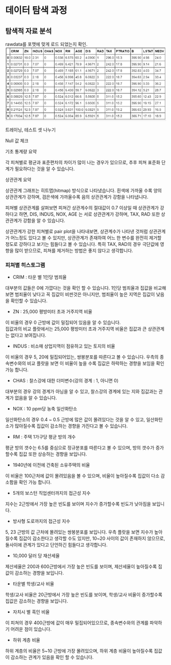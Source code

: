 # 데이터 탐색 과정

## 탐색적 자료 분석

rawdata를 포맷에 맞게 로드 되었는지 확인. <br />
![figure01](/pictures/eda01.JPG)


트레이닝, 테스트 셋 나누기 <br />

Null 값 체크 <br />

기초 통계량 요약 <br />

각 피쳐별로 평균과 표준편차의 차이가 많이 나는 경우가 있으므로, 추후 피쳐 표준화 단계가 필요하다는 것을 알 수 있습니다. 

상관관계 요약 <br />

상관관계 그래프는 히트맵(hitmap) 방식으로 나타냈습니다.
흰색에 가까울 수록 양의 상관관계가 강하며, 
검은색에 가까울수록 음의 상관관계가 강함을 나타냅니다. 

피쳐별 상관관계를 살펴보면 피쳐간 상관계수의 절대값이 0.7 이상일 때 상관관계가 강하다고 하면, 
DIS, INDUS, NOX, AGE 는 서로 상관관계가 강하며, 
TAX, RAD 또한 상관관계가 강함을 알 수 있습니다. 
<br />


상관관계가 강한 피쳐별로 pair plot을 나타내보면,
상관계수가 나타낸 것처럼 상관관계가 어느정도 있다고 볼 수 있지만,
상관관계가 존재하여 어느 한 변수를 완전히 제거할 정도로 강하다고 보기는 힘들다고 볼 수 있습니다. 
특히 TAX, RAD의 경우 극단값에 영향을 많이 받으므로, 피쳐를 제거하는 방법은 좋지 않다고 생각합니다. 
<br />

### 피쳐별 히스토그램

* CRIM : 타운 별 1인당 범죄율

대부분의 값들은 0에 가깝다는 것을 확인 할 수 있습니다. 
1인당 범죄율과 집값을 비교해보면 범죄율이 낮다고 꼭 집값이 비싼것은 아니지만, 
범죄율이 높은 지역은 집값이 낮음을 확인할 수 있습니다.


* ZN : 25,000 평방미터 초과 거주지역 비율

이 비율의 경우 0 근방에 값이 밀집되어 있음을 알 수 있습니다.  
집값과의 비교 플랏에서는 25,000 평방미터 초과 거주지역 비율은 집값과 큰 상관관계는 없다고 보여집니다.


* INDUS : 비소매 상업지역이 점유하고 있는 토지의 비율 

이 비율의 경우 5, 20에 밀집되어있는, 쌍봉분포를 따른다고 볼 수 있습니다. 
우측의 종속변수와의 비교 플랏을 보면 이 비율이 높을 수록 집값은 하락하는 경향을 보임을 확인 가능 합니다. 


* CHAS : 찰스강에 대한 더미변수(강의 경계 : 1, 아니면 0)

대부분의 경우 강의 경계가 아님을 알 수 있고, 찰스강의 경계에 있는 지와 집값과는 관계가 없음을 알 수 있습니다. 


* NOX : 10 ppm당 농축 일산화탄소

일산화탄소의 경우 0.4 ~ 0.5 근방에 많은 값이 몰려있다는 것을 알 수 있고, 
일산화탄소가 많아질수록 집값이 감소하는 경향을 가진다고 볼 수 있습니다. 


* RM : 주택 1가구당 평균 방의 개수 

평균 방의 갯수는 6.5를 중심으로 정규분포를 따른다고 볼 수 있으며, 
방의 갯수가 증가할수록 집값 또한 상승하는 경향을 보입니다. 


* 1940년에 이전에 건축된 소유주택의 비율

이 비율은 100근처에 값이 몰려있음을 볼 수 있으며, 
비율이 높아질수록 집값이 다소 감소함을 확인 가능 합니다. 


* 5개의 보스턴 직업센터까지의 접근성 지수

지수는 2근방에서 가장 높은 빈도를 보이며 지수가 증가할수록 빈도가 낮아짐을 보입니다. 



* 방사형 도로까지의 접근성 지수 

5, 23 근방의 값 근처에 몰려있는 쌍봉분포를 보입니다. 
우측 플랏을 보면 지수가 높아질수록 집값이 감소한다고 생각할 수도 있지만, 
10~20 사이의 값이 존재하지 않으므로, 둘사이에 관계가 있다고 단언하긴 힘들다고 생각합니다.

* 10,000 달러 당 재산세율

제산세율은 200과 600근방에서 가장 높은 빈도를 보이며, 
제산세율이 높아질수록 집값이 감소하는 경향을 보입니다. 


* 타운별 학생/교사 비율

학생/교사 비율은 20근방에서 가장 높은 빈도를 보이며, 
학생/교사 비율이 증가할수록 집값은 감소하는 경향을 보입니다. 


* 자치시 별 흑인 비율

이 피쳐의 경우 400근방에 값이 매우 밀집되어있으므로, 
종속변수와의 관계를 파악하기 어려운 점이 있습니다. 


* 하위 계층 비율

하위 계층의 비율은 5~10 근방에 가장 몰려있으며, 
하위 계층 비율이 높아질수록 집값이 감소하는 관계가 있음을 확인 할 수 있습니다.

